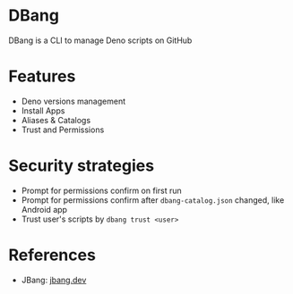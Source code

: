 DBang
============

DBang is a CLI to manage Deno scripts on GitHub

# Features

* Deno versions management
* Install Apps
* Aliases & Catalogs
* Trust and Permissions

# Security strategies

* Prompt for permissions confirm on first run
* Prompt for permissions confirm after `dbang-catalog.json` changed, like Android app
* Trust user's scripts by `dbang trust <user>`

# References

* JBang: [jbang.dev](https://jbang.dev)
